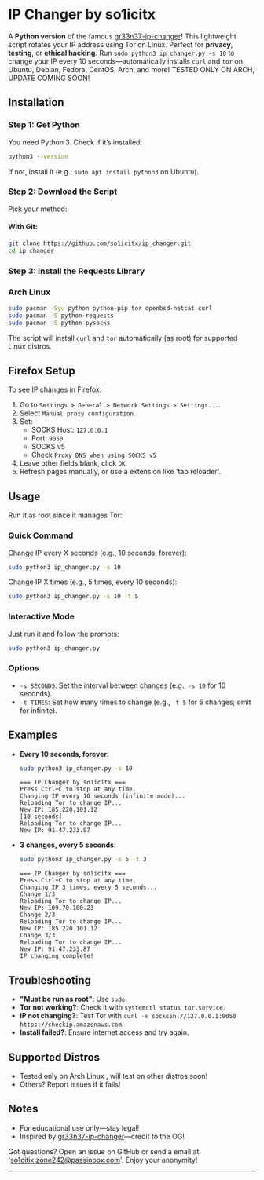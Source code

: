 
# IP Changer by so1icitx

A **Python version** of the famous [gr33n37-ip-changer](https://github.com/gr33n37/gr33n37-ip-changer)! This lightweight script rotates your IP address using Tor on Linux. Perfect for **privacy**, **testing**, or **ethical hacking**. Run `sudo python3 ip_changer.py -s 10` to change your IP every 10 seconds—automatically installs `curl` and `tor` on Ubuntu, Debian, Fedora, CentOS, Arch, and more! TESTED ONLY ON ARCH, UPDATE COMING SOON!


## Installation

### Step 1: Get Python
You need Python 3. Check if it’s installed:
```bash
python3 --version
```
If not, install it (e.g., `sudo apt install python3` on Ubuntu).

### Step 2: Download the Script
Pick your method:

#### With Git:
```bash
git clone https://github.com/so1icitx/ip_changer.git
cd ip_changer
```

### Step 3: Install the Requests Library

### Arch Linux
```bash
sudo pacman -Syu python python-pip tor openbsd-netcat curl
sudo pacman -S python-requests
sudo pacman -S python-pysocks

```

The script will install `curl` and `tor` automatically (as root) for supported Linux distros.

## Firefox Setup
To see IP changes in Firefox:
1. Go to `Settings > General > Network Settings > Settings...`.
2. Select `Manual proxy configuration`.
3. Set:
   - SOCKS Host: `127.0.0.1`
   - Port: `9050`
   - SOCKS v5
   - Check `Proxy DNS when using SOCKS v5`
4. Leave other fields blank, click `OK`.
5. Refresh pages manually, or use a extension like 'tab reloader'.
## Usage

Run it as root since it manages Tor:

### Quick Command
Change IP every X seconds (e.g., 10 seconds, forever):
```bash
sudo python3 ip_changer.py -s 10
```

Change IP X times (e.g., 5 times, every 10 seconds):
```bash
sudo python3 ip_changer.py -s 10 -t 5
```

### Interactive Mode
Just run it and follow the prompts:
```bash
sudo python3 ip_changer.py
```

### Options
- `-s SECONDS`: Set the interval between changes (e.g., `-s 10` for 10 seconds).
- `-t TIMES`: Set how many times to change (e.g., `-t 5` for 5 changes; omit for infinite).

## Examples
- **Every 10 seconds, forever**:
  ```bash
  sudo python3 ip_changer.py -s 10
  ```
  ```
  === IP Changer by so1icitx ===
  Press Ctrl+C to stop at any time.
  Changing IP every 10 seconds (infinite mode)...
  Reloading Tor to change IP...
  New IP: 185.220.101.12
  [10 seconds]
  Reloading Tor to change IP...
  New IP: 91.47.233.87
  ```

- **3 changes, every 5 seconds**:
  ```bash
  sudo python3 ip_changer.py -s 5 -t 3
  ```
  ```
  === IP Changer by so1icitx ===
  Press Ctrl+C to stop at any time.
  Changing IP 3 times, every 5 seconds...
  Change 1/3
  Reloading Tor to change IP...
  New IP: 109.70.100.23
  Change 2/3
  Reloading Tor to change IP...
  New IP: 185.220.101.12
  Change 3/3
  Reloading Tor to change IP...
  New IP: 91.47.233.87
  IP changing complete!
  ```

## Troubleshooting
- **"Must be run as root"**: Use `sudo`.
- **Tor not working?**: Check it with `systemctl status tor.service`.
- **IP not changing?**: Test Tor with `curl -x socks5h://127.0.0.1:9050 https://checkip.amazonaws.com`.
- **Install failed?**: Ensure internet access and try again.

## Supported Distros
- Tested only on Arch Linux , will test on other distros soon!
- Others? Report issues if it fails!

## Notes
- For educational use only—stay legal!
- Inspired by [gr33n37-ip-changer](https://github.com/gr33n37/gr33n37-ip-changer)—credit to the OG!

Got questions? Open an issue on GitHub or send a email at 'so1citix.zone242@passinbox.com'. Enjoy your anonymity!

---



